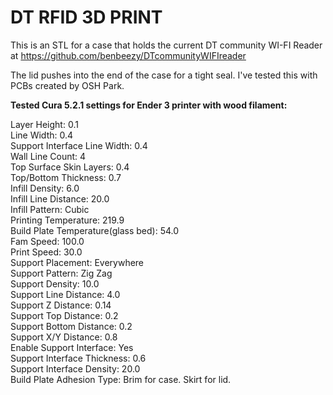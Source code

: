 # DT RFID 3D PRINT

This is an STL for a case that holds the current DT community WI-FI Reader at https://github.com/benbeezy/DTcommunityWIFIreader

The lid pushes into the end of the case for a tight seal.  I've tested this with PCBs created by OSH Park.

<b>Tested Cura 5.2.1 settings for Ender 3 printer with wood filament:</b>

Layer Height: 0.1<br />
Line Width: 0.4<br />
Support Interface Line Width: 0.4<br />
Wall Line Count: 4<br />
Top Surface Skin Layers: 0.4<br />
Top/Bottom Thickness: 0.7<br />
Infill Density: 6.0<br />
Infill Line Distance: 20.0<br />
Infill Pattern: Cubic<br />
Printing Temperature: 219.9<br />
Build Plate Temperature(glass bed): 54.0<br />
Fam Speed: 100.0<br />
Print Speed: 30.0<br />
Support Placement: Everywhere<br />
Support Pattern: Zig Zag<br />
Support Density: 10.0<br />
Support Line Distance: 4.0<br />
Support Z Distance: 0.14<br />
Support Top Distance: 0.2<br />
Support Bottom Distance: 0.2<br />
Support X/Y Distance: 0.8<br />
Enable Support Interface: Yes<br />
Support Interface Thickness: 0.6<br />
Support Interface Density: 20.0<br />
Build Plate Adhesion Type: Brim for case.  Skirt for lid.

